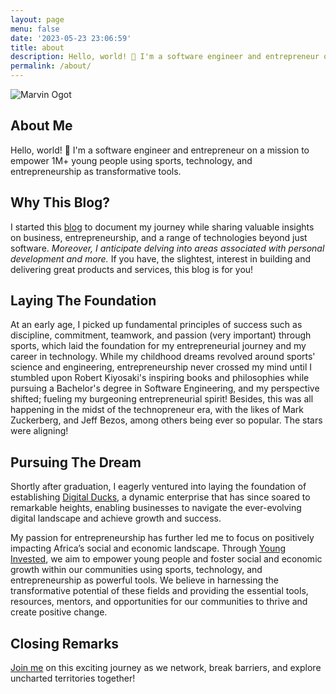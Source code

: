 ```yaml
---
layout: page
menu: false
date: '2023-05-23 23:06:59'
title: about
description: Hello, world! 👋 I'm a software engineer and entrepreneur on a mission to empower 1M+ young people using sports, technology, and entrepreneurship.
permalink: /about/
---
```

<img class="img" src="/assets/img/uploads/#" alt="Marvin Ogot">

## About Me 

Hello, world! 👋 I'm a software engineer and entrepreneur on a mission to empower 1M+ young people using sports, technology, and entrepreneurship as transformative tools. 

## Why This Blog?

I started this [blog](/) to document my journey while sharing valuable insights on business, entrepreneurship, and a range of technologies beyond just software. *Moreover, I anticipate delving into areas associated with personal development and more.* If you have, the slightest, interest in building and delivering great products and services, this blog is for you!

## Laying The Foundation

At an early age, I picked up fundamental principles of success such as discipline, commitment, teamwork, and passion (very important) through sports, which laid the foundation for my entrepreneurial journey and my career in technology. While my childhood dreams revolved around sports' science and engineering, entrepreneurship never crossed my mind until I stumbled upon Robert Kiyosaki's inspiring books and philosophies while pursuing a Bachelor's degree in Software Engineering, and my perspective shifted; fueling my burgeoning entrepreneurial spirit! Besides, this was all happening in the midst of the technopreneur era, with the likes of Mark Zuckerberg, and Jeff Bezos, among others being ever so popular. The stars were aligning!

## Pursuing The Dream

Shortly after graduation, I eagerly ventured into laying the foundation of establishing [Digital Ducks](https://www.digitalducks.co.ke), a dynamic enterprise that has since soared to remarkable heights, enabling businesses to navigate the ever-evolving digital landscape and achieve growth and success.

My passion for entrepreneurship has further led me to focus on positively impacting Africa’s social and economic landscape. Through [Young Invested](https://www.younginvested.org), we aim to empower young people and foster social and economic growth within our communities using sports, technology, and entrepreneurship as powerful tools. We believe in harnessing the transformative potential of these fields and providing the essential tools, resources, mentors, and opportunities for our communities to thrive and create positive change.

## Closing Remarks


[Join me](/contact) on this exciting journey as we network, break barriers, and explore uncharted territories together!




